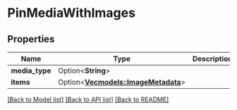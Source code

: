 # PinMediaWithImages

## Properties

Name | Type | Description | Notes
------------ | ------------- | ------------- | -------------
**media_type** | Option<**String**> |  | [optional]
**items** | Option<[**Vec<models::ImageMetadata>**](ImageMetadata.md)> |  | [optional]

[[Back to Model list]](../README.md#documentation-for-models) [[Back to API list]](../README.md#documentation-for-api-endpoints) [[Back to README]](../README.md)


